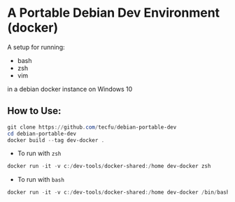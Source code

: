 # A Portable Debian Dev Environment (docker)

A setup for running:

- bash
- zsh
- vim

in a debian docker instance on Windows 10


## How to Use:

```powershell
git clone https://github.com/tecfu/debian-portable-dev
cd debian-portable-dev
docker build --tag dev-docker .
```

- To run with `zsh`
```powershell
docker run -it -v c:/dev-tools/docker-shared:/home dev-docker zsh
```


- To run with `bash`
```powershell
docker run -it -v c:/dev-tools/docker-shared:/home dev-docker /bin/bash
```
